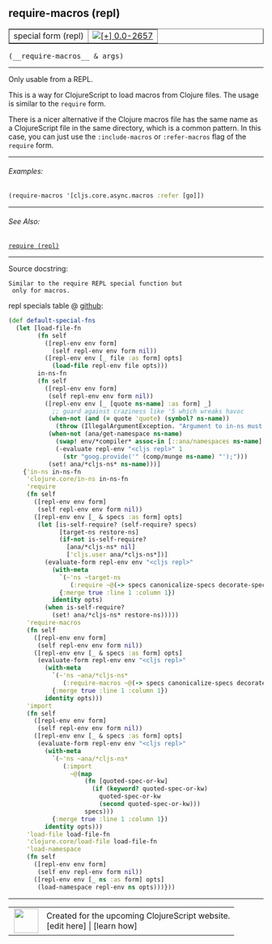 ## require-macros (repl)



 <table border="1">
<tr>
<td>special form (repl)</td>
<td><a href="https://github.com/cljsinfo/cljs-api-docs/tree/0.0-2657"><img valign="middle" alt="[+] 0.0-2657" title="Added in 0.0-2657" src="https://img.shields.io/badge/+-0.0--2657-lightgrey.svg"></a> </td>
</tr>
</table>


 <samp>
(__require-macros__ & args)<br>
</samp>

---

Only usable from a REPL.

This is a way for ClojureScript to load macros from Clojure files.
The usage is similar to the `require` form.

There is a nicer alternative if the Clojure macros file has the same name as a
ClojureScript file in the same directory, which is a common pattern.  In this
case, you can just use the `:include-macros` or `:refer-macros` flag of the
`require` form.



---

###### Examples:

```clj
(require-macros '[cljs.core.async.macros :refer [go]])
```



---

###### See Also:

[`require (repl)`](../specialrepl/require.md)<br>

---


Source docstring:

```
Similar to the require REPL special function but
 only for macros.
```


repl specials table @ [github](https://github.com/clojure/clojurescript/blob/r3196/src/clj/cljs/repl.clj#L603-L678):

```clj
(def default-special-fns
  (let [load-file-fn
        (fn self
          ([repl-env env form]
            (self repl-env env form nil))
          ([repl-env env [_ file :as form] opts]
            (load-file repl-env file opts)))
        in-ns-fn
        (fn self
          ([repl-env env form]
           (self repl-env env form nil))
          ([repl-env env [_ [quote ns-name] :as form] _]
            ;; guard against craziness like '5 which wreaks havoc
           (when-not (and (= quote 'quote) (symbol? ns-name))
             (throw (IllegalArgumentException. "Argument to in-ns must be a symbol.")))
           (when-not (ana/get-namespace ns-name)
             (swap! env/*compiler* assoc-in [::ana/namespaces ns-name] {:name ns-name})
             (-evaluate repl-env "<cljs repl>" 1
               (str "goog.provide('" (comp/munge ns-name) "');")))
           (set! ana/*cljs-ns* ns-name)))]
    {'in-ns in-ns-fn
     'clojure.core/in-ns in-ns-fn
     'require
     (fn self
       ([repl-env env form]
        (self repl-env env form nil))
       ([repl-env env [_ & specs :as form] opts]
        (let [is-self-require? (self-require? specs)
              [target-ns restore-ns]
              (if-not is-self-require?
                [ana/*cljs-ns* nil]
                ['cljs.user ana/*cljs-ns*])]
          (evaluate-form repl-env env "<cljs repl>"
            (with-meta
              `(~'ns ~target-ns
                 (:require ~@(-> specs canonicalize-specs decorate-specs)))
              {:merge true :line 1 :column 1})
            identity opts)
          (when is-self-require?
            (set! ana/*cljs-ns* restore-ns)))))
     'require-macros
     (fn self
       ([repl-env env form]
        (self repl-env env form nil))
       ([repl-env env [_ & specs :as form] opts]
        (evaluate-form repl-env env "<cljs repl>"
          (with-meta
            `(~'ns ~ana/*cljs-ns*
               (:require-macros ~@(-> specs canonicalize-specs decorate-specs)))
            {:merge true :line 1 :column 1})
          identity opts)))
     'import
     (fn self
       ([repl-env env form]
        (self repl-env env form nil))
       ([repl-env env [_ & specs :as form] opts]
        (evaluate-form repl-env env "<cljs repl>"
          (with-meta
            `(~'ns ~ana/*cljs-ns*
               (:import
                 ~@(map
                     (fn [quoted-spec-or-kw]
                       (if (keyword? quoted-spec-or-kw)
                         quoted-spec-or-kw
                         (second quoted-spec-or-kw)))
                     specs)))
            {:merge true :line 1 :column 1})
          identity opts)))
     'load-file load-file-fn
     'clojure.core/load-file load-file-fn
     'load-namespace
     (fn self
       ([repl-env env form]
        (self env repl-env form nil))
       ([repl-env env [_ ns :as form] opts]
        (load-namespace repl-env ns opts)))}))
```

<!--
Repo - tag - source tree - lines:

 <pre>
clojurescript @ r3196
└── src
    └── clj
        └── cljs
            └── <ins>[repl.clj:603-678](https://github.com/clojure/clojurescript/blob/r3196/src/clj/cljs/repl.clj#L603-L678)</ins>
</pre>

-->

---




 <table>
<tr><td>
<img valign="middle" align="right" width="48px" src="http://i.imgur.com/Hi20huC.png">
</td><td>
Created for the upcoming ClojureScript website.<br>
[edit here] | [learn how]
</td></tr></table>

[edit here]:https://github.com/cljsinfo/cljs-api-docs/blob/master/cljsdoc/specialrepl/require-macros.cljsdoc
[learn how]:https://github.com/cljsinfo/cljs-api-docs/wiki/cljsdoc-files

<!--

This information was too distracting to show to readers, but I'll leave it
commented here since it is helpful to:

- pretty-print the data used to generate this document
- and show how to retrieve that data



The API data for this symbol:

```clj
{:description "Only usable from a REPL.\n\nThis is a way for ClojureScript to load macros from Clojure files.\nThe usage is similar to the `require` form.\n\nThere is a nicer alternative if the Clojure macros file has the same name as a\nClojureScript file in the same directory, which is a common pattern.  In this\ncase, you can just use the `:include-macros` or `:refer-macros` flag of the\n`require` form.",
 :ns "specialrepl",
 :name "require-macros",
 :signature ["[& args]"],
 :history [["+" "0.0-2657"]],
 :type "special form (repl)",
 :related ["specialrepl/require"],
 :full-name-encode "specialrepl/require-macros",
 :source {:code "(def default-special-fns\n  (let [load-file-fn\n        (fn self\n          ([repl-env env form]\n            (self repl-env env form nil))\n          ([repl-env env [_ file :as form] opts]\n            (load-file repl-env file opts)))\n        in-ns-fn\n        (fn self\n          ([repl-env env form]\n           (self repl-env env form nil))\n          ([repl-env env [_ [quote ns-name] :as form] _]\n            ;; guard against craziness like '5 which wreaks havoc\n           (when-not (and (= quote 'quote) (symbol? ns-name))\n             (throw (IllegalArgumentException. \"Argument to in-ns must be a symbol.\")))\n           (when-not (ana/get-namespace ns-name)\n             (swap! env/*compiler* assoc-in [::ana/namespaces ns-name] {:name ns-name})\n             (-evaluate repl-env \"<cljs repl>\" 1\n               (str \"goog.provide('\" (comp/munge ns-name) \"');\")))\n           (set! ana/*cljs-ns* ns-name)))]\n    {'in-ns in-ns-fn\n     'clojure.core/in-ns in-ns-fn\n     'require\n     (fn self\n       ([repl-env env form]\n        (self repl-env env form nil))\n       ([repl-env env [_ & specs :as form] opts]\n        (let [is-self-require? (self-require? specs)\n              [target-ns restore-ns]\n              (if-not is-self-require?\n                [ana/*cljs-ns* nil]\n                ['cljs.user ana/*cljs-ns*])]\n          (evaluate-form repl-env env \"<cljs repl>\"\n            (with-meta\n              `(~'ns ~target-ns\n                 (:require ~@(-> specs canonicalize-specs decorate-specs)))\n              {:merge true :line 1 :column 1})\n            identity opts)\n          (when is-self-require?\n            (set! ana/*cljs-ns* restore-ns)))))\n     'require-macros\n     (fn self\n       ([repl-env env form]\n        (self repl-env env form nil))\n       ([repl-env env [_ & specs :as form] opts]\n        (evaluate-form repl-env env \"<cljs repl>\"\n          (with-meta\n            `(~'ns ~ana/*cljs-ns*\n               (:require-macros ~@(-> specs canonicalize-specs decorate-specs)))\n            {:merge true :line 1 :column 1})\n          identity opts)))\n     'import\n     (fn self\n       ([repl-env env form]\n        (self repl-env env form nil))\n       ([repl-env env [_ & specs :as form] opts]\n        (evaluate-form repl-env env \"<cljs repl>\"\n          (with-meta\n            `(~'ns ~ana/*cljs-ns*\n               (:import\n                 ~@(map\n                     (fn [quoted-spec-or-kw]\n                       (if (keyword? quoted-spec-or-kw)\n                         quoted-spec-or-kw\n                         (second quoted-spec-or-kw)))\n                     specs)))\n            {:merge true :line 1 :column 1})\n          identity opts)))\n     'load-file load-file-fn\n     'clojure.core/load-file load-file-fn\n     'load-namespace\n     (fn self\n       ([repl-env env form]\n        (self env repl-env form nil))\n       ([repl-env env [_ ns :as form] opts]\n        (load-namespace repl-env ns opts)))}))",
          :title "repl specials table",
          :repo "clojurescript",
          :tag "r3196",
          :filename "src/clj/cljs/repl.clj",
          :lines [603 678]},
 :examples [{:id "e34cf4",
             :content "```clj\n(require-macros '[cljs.core.async.macros :refer [go]])\n```"}],
 :full-name "specialrepl/require-macros",
 :docstring "Similar to the require REPL special function but\n only for macros."}

```

Retrieve the API data for this symbol:

```clj
;; from Clojure REPL
(require '[clojure.edn :as edn])
(-> (slurp "https://raw.githubusercontent.com/cljsinfo/cljs-api-docs/catalog/cljs-api.edn")
    (edn/read-string)
    (get-in [:symbols "specialrepl/require-macros"]))
```

-->
